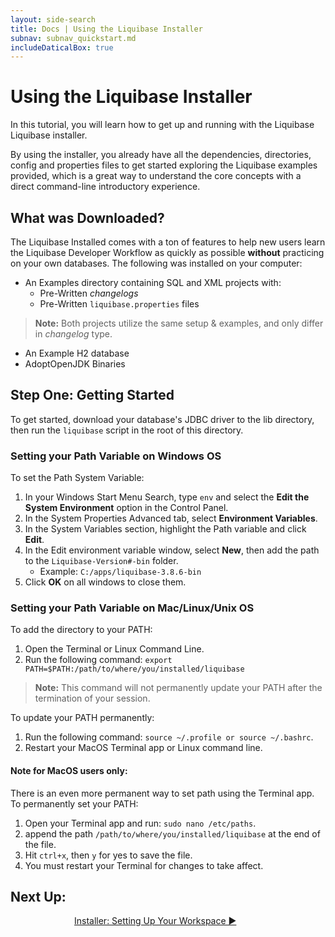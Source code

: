 ```yaml
---
layout: side-search
title: Docs | Using the Liquibase Installer 
subnav: subnav_quickstart.md
includeDaticalBox: true
---
```

# Using the Liquibase Installer
In this tutorial, you will learn how to get up and running with the Liquibase Liquibase installer. 

By using the installer, you already have all the dependencies, directories, config and properties files to get started exploring the Liquibase examples provided, which is a great way to understand the core concepts with a direct command-line introductory experience.

## What was Downloaded?
The Liquibase Installed comes with a ton of features to help new users learn the Liquibase Developer Workflow as quickly as possible **without** practicing on your own databases. The following was installed on your computer:

- An Examples directory containing SQL and XML projects with:
    - Pre-Written *changelogs*
    - Pre-Written `liquibase.properties` files
> **Note:** Both projects utilize the same setup & examples, and only differ in *changelog* type.

- An Example H2 database
- AdoptOpenJDK Binaries

## Step One: Getting Started
To get started, download your database's JDBC driver to the lib directory, then run the `liquibase` script in the root of this directory.

### Setting your Path Variable on Windows OS

To set the Path System Variable:
1. In your Windows Start Menu Search, type `env` and select the **Edit the System Environment** option in the Control Panel.
2. In the System Properties Advanced tab, select **Environment Variables**.
3. In the System Variables section, highlight the Path variable and click **Edit**.
4. In the Edit environment variable window, select **New**, then add the path to the `Liquibase-Version#-bin` folder.
    - Example: `C:/apps/liquibase-3.8.6-bin`
5. Click **OK** on all windows to close them.


### Setting your Path Variable on Mac/Linux/Unix OS

To add the directory to your PATH:

   1. Open the Terminal or Linux Command Line.
   2. Run the following command: `export PATH=$PATH:/path/to/where/you/installed/liquibase`

>**Note:** This command will not permanently update your PATH after the termination of your session. 

To update your PATH permanently:
1. Run the following command: `source ~/.profile or source ~/.bashrc`.
2. Restart your MacOS Terminal app or Linux command line.

#### Note for MacOS users only: 
There is an even more permanent way to set path using the Terminal app. To permanently set your PATH:
   1. Open your Terminal app and run: `sudo nano /etc/paths`. 
   2. append the path `/path/to/where/you/installed/liquibase` at the end of the file. 
   3. Hit `ctrl+x`, then `y` for yes to save the file.
   4. You must restart your Terminal for changes to take affect.

## **Next Up:** 
<div class="cta-container" style="margin-left: auto; margin-right: auto; width: 300px; height: 50px">
<div class="cta cta--block"><a href="/documentation/workflows/setup-workspace-installer.html">Installer: Setting Up Your Workspace ►</a></div></div>